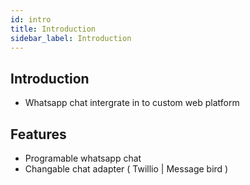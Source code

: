 ```yaml
---
id: intro
title: Introduction
sidebar_label: Introduction
---
```


## Introduction

- Whatsapp chat intergrate in to custom web platform

## Features

- Programable whatsapp chat
- Changable chat adapter ( Twillio | Message bird )

